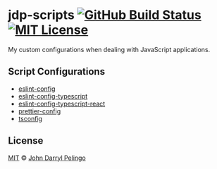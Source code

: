 # jdp-scripts [![GitHub Build Status][shield-github-build-status]][shield-github-build-status] [![MIT License][shield-license]][license]

My custom configurations when dealing with JavaScript applications.

## Script Configurations

- [eslint-config](./packages/eslint-config)
- [eslint-config-typescript](./packages/eslint-config-typescript)
- [eslint-config-typescript-react](./packages/eslint-config-typescript-react)
- [prettier-config](./packages/prettier-config)
- [tsconfig](./packages/tsconfig)

## License

[MIT][license] &copy; [John Darryl Pelingo][me]

[license]: LICENSE
[me]: https://johndpelingo.com/
[shield-github-build-status]:
  https://github.com/john-d-pelingo/jdp-scripts/workflows/npm-publish/badge.svg
[shield-license]: https://img.shields.io/badge/License-MIT-lavender.svg
